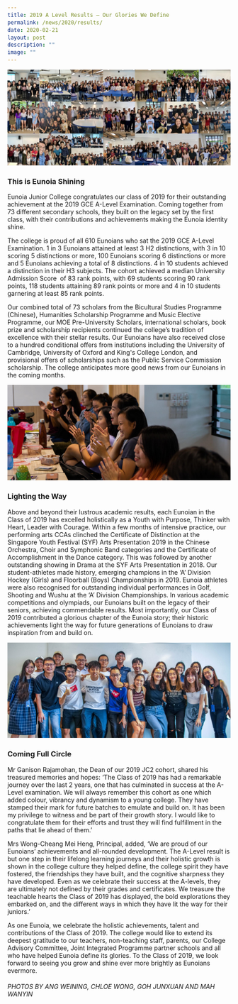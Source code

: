 ```yaml
---
title: 2019 A Level Results – Our Glories We Define
permalink: /news/2020/results/
date: 2020-02-21
layout: post
description: ""
image: ""
---
```


![](/images/2020results_banner-1.jpg)

### This is Eunoia Shining

Eunoia Junior College congratulates our class of 2019 for their outstanding achievement at the 2019 GCE A-Level Examination. Coming together from 73 different secondary schools, they built on the legacy set by the first class, with their contributions and achievements making the Eunoia identity shine.

The college is proud of all 610 Eunoians who sat the 2019 GCE A-Level Examination. 1 in 3 Eunoians attained at least 3 H2 distinctions, with 3 in 10 scoring 5 distinctions or more, 100 Eunoians scoring 6 distinctions or more and 5 Eunoians achieving a total of 8 distinctions. 4 in 10 students achieved a distinction in their H3 subjects. The cohort achieved a median University Admission Score  of 83 rank points, with 69 students scoring 90 rank points, 118 students attaining 89 rank points or more and 4 in 10 students garnering at least 85 rank points.

Our combined total of 73 scholars from the Bicultural Studies Programme (Chinese), Humanities Scholarship Programme and Music Elective Programme, our MOE Pre-University Scholars, international scholars, book prize and scholarship recipients continued the college’s tradition of excellence with their stellar results. Our Eunoians have also received close to a hundred conditional offers from institutions including the University of Cambridge, University of Oxford and King's College London, and provisional offers of scholarships such as the Public Service Commission scholarship. The college anticipates more good news from our Eunoians in the coming months.

![](/images/2020results_rejoice.jpg)

### Lighting the Way

Above and beyond their lustrous academic results, each Eunoian in the Class of 2019 has excelled holistically as a Youth with Purpose, Thinker with Heart, Leader with Courage. Within a few months of intensive practice, our performing arts CCAs clinched the Certificate of Distinction at the Singapore Youth Festival (SYF) Arts Presentation 2019 in the Chinese Orchestra, Choir and Symphonic Band categories and the Certificate of Accomplishment in the Dance category. This was followed by another outstanding showing in Drama at the SYF Arts Presentation in 2018. Our student-athletes made history, emerging champions in the ‘A’ Division Hockey (Girls) and Floorball (Boys) Championships in 2019. Eunoia athletes were also recognised for outstanding individual performances in Golf, Shooting and Wushu at the ‘A’ Division Championships. In various academic competitions and olympiads, our Eunoians built on the legacy of their seniors, achieving commendable results. Most importantly, our Class of 2019 contributed a glorious chapter of the Eunoia story; their historic achievements light the way for future generations of Eunoians to draw inspiration from and build on.

![](/images/2020result_class2.jpg)

### Coming Full Circle

Mr Ganison Rajamohan, the Dean of our 2019 JC2 cohort, shared his treasured memories and hopes: ‘The Class of 2019 has had a remarkable journey over the last 2 years, one that has culminated in success at the A-Level examination. We will always remember this cohort as one which added colour, vibrancy and dynamism to a young college. They have stamped their mark for future batches to emulate and build on. It has been my privilege to witness and be part of their growth story. I would like to congratulate them for their efforts and trust they will find fulfillment in the paths that lie ahead of them.’

Mrs Wong-Cheang Mei Heng, Principal, added, ‘We are proud of our Eunoians’ achievements and all-rounded development. The A-Level result is but one step in their lifelong learning journeys and their holistic growth is shown in the college culture they helped define, the college spirit they have fostered, the friendships they have built, and the cognitive sharpness they have developed. Even as we celebrate their success at the A-levels, they are ultimately not defined by their grades and certificates. We treasure the teachable hearts the Class of 2019 has displayed, the bold explorations they embarked on, and the different ways in which they have lit the way for their juniors.’

As one Eunoia, we celebrate the holistic achievements, talent and contributions of the Class of 2019. The college would like to extend its deepest gratitude to our teachers, non-teaching staff, parents, our College Advisory Committee, Joint Integrated Programme partner schools and all who have helped Eunoia define its glories. To the Class of 2019, we look forward to seeing you grow and shine ever more brightly as Eunoians evermore.

###### PHOTOS BY ANG WEINING, CHLOE WONG, GOH JUNXUAN AND MAH WANYIN